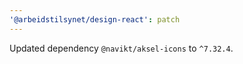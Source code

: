 ```yaml
---
'@arbeidstilsynet/design-react': patch
---
```


Updated dependency `@navikt/aksel-icons` to `^7.32.4`.
